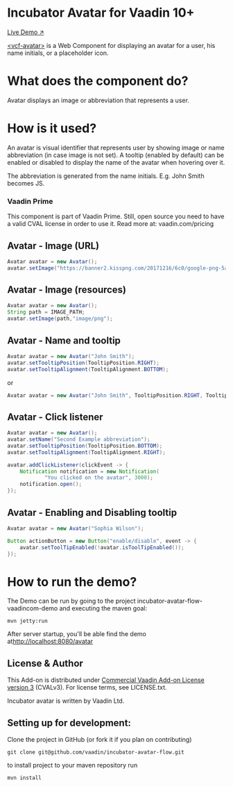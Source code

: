 # Incubator Avatar for Vaadin 10+

[Live Demo ↗](https://incubator.app.fi/avatar-demo/index.html)

[&lt;vcf-avatar&gt;](https://vaadin.com/directory/component/vcf-avatar) is a Web Component for displaying an avatar for a user, his name initials, or a placeholder icon.

# What does the component do?

Avatar displays an image or abbreviation that represents a user.

# How is it used?

An avatar is visual identifier that represents user by showing image or name abbreviation (in case image is not set). 
A tooltip (enabled by default) can be enabled or disabled to display the name of the avatar when hovering over it.

The abbreviation is generated from the name initials. E.g. John Smith becomes JS.

### Vaadin Prime
This component is part of Vaadin Prime. Still, open source you need to have a valid CVAL license in order to use it. Read more at: vaadin.com/pricing

## Avatar - Image (URL)
```java
Avatar avatar = new Avatar();
avatar.setImage("https://banner2.kisspng.com/20171216/6c0/google-png-5a3554027e9924.3682726615134443545186.jpg");
```

## Avatar - Image (resources)

```java
Avatar avatar = new Avatar();
String path = IMAGE_PATH;
avatar.setImage(path,"image/png");
```

## Avatar - Name and tooltip

```java
Avatar avatar = new Avatar("John Smith");
avatar.setTooltipPosition(TooltipPosition.RIGHT);
avatar.setTooltipAlignment(TooltipAlignment.BOTTOM);
```

or

```java
Avatar avatar = new Avatar("John Smith", TooltipPosition.RIGHT, TooltipAlignment.BOTTOM);
```

## Avatar - Click listener
```java
Avatar avatar = new Avatar();
avatar.setName("Second Example abbreviation");
avatar.setTooltipPosition(TooltipPosition.BOTTOM);
avatar.setTooltipAlignment(TooltipAlignment.RIGHT);

avatar.addClickListener(clickEvent -> {
    Notification notification = new Notification(
            "You clicked on the avatar", 3000);
    notification.open();
});
```

## Avatar - Enabling and Disabling tooltip
```java
Avatar avatar = new Avatar("Sophia Wilson");

Button actionButton = new Button("enable/disable", event -> {
    avatar.setToolTipEnabled(!avatar.isToolTipEnabled());
});

```

# How to run the demo?

The Demo can be run by going to the project incubator-avatar-flow-vaadincom-demo and executing the maven goal:

```mvn jetty:run```

After server startup, you'll be able find the demo at[http://localhost:8080/avatar](http://localhost:8080/avatar)


## License & Author

This Add-on is distributed under [Commercial Vaadin Add-on License version 3](http://vaadin.com/license/cval-3) (CVALv3). For license terms, see LICENSE.txt.

Incubator avatar is written by Vaadin Ltd.


## Setting up for development:

Clone the project in GitHub (or fork it if you plan on contributing)

```
git clone git@github.com/vaadin/incubator-avatar-flow.git
```

to install project to your maven repository run
 
```mvn install```